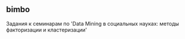## bimbo
Задания к семинарам по 'Data Mining в социальных науках: методы факторизации и кластеризации'
